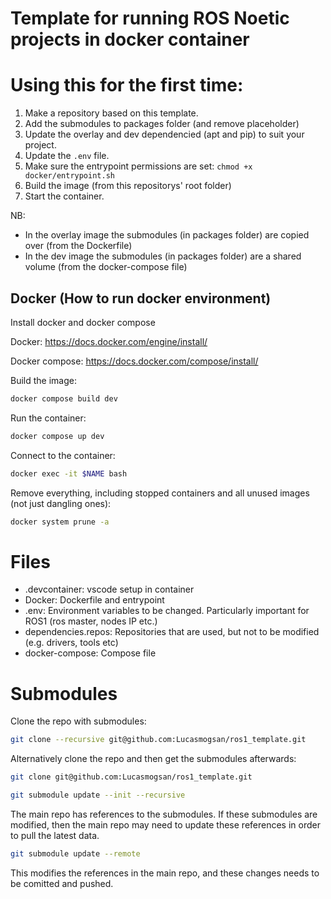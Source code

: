 # Template for running ROS Noetic projects in docker container


# Using this for the first time:
1. Make a repository based on this template.
1. Add the submodules to packages folder (and remove placeholder)
1. Update the overlay and dev dependencied (apt and pip) to suit your project.
1. Update the `.env` file.
1. Make sure the entrypoint permissions are set: `chmod +x docker/entrypoint.sh`
1. Build the image (from this repositorys' root folder)
1. Start the container.


NB:
- In the overlay image the submodules (in packages folder) are copied over (from the Dockerfile)
- In the dev image the submodules (in packages folder) are a shared volume (from the docker-compose file)


## Docker (How to run docker environment)

Install docker and docker compose

Docker:
https://docs.docker.com/engine/install/

Docker compose:
https://docs.docker.com/compose/install/

Build the image:
```bash
docker compose build dev
```

Run the container:
```bash
docker compose up dev
```

Connect to the container:
```bash
docker exec -it $NAME bash
```

Remove everything, including stopped containers and all unused images (not just dangling ones):
```bash
docker system prune -a
```

# Files
- .devcontainer: vscode setup in container
- Docker: Dockerfile and entrypoint
- .env: Environment variables to be changed. Particularly important for ROS1 (ros master, nodes IP etc.)
- dependencies.repos: Repositories that are used, but not to be modified (e.g. drivers, tools etc)
- docker-compose: Compose file

# Submodules
Clone the repo with submodules:
```bash
git clone --recursive git@github.com:Lucasmogsan/ros1_template.git
```

Alternatively clone the repo and then get the submodules afterwards:

```bash
git clone git@github.com:Lucasmogsan/ros1_template.git
```

```bash
git submodule update --init --recursive
```


The main repo has references to the submodules. If these submodules are modified, then the main repo may need to update these references in order to pull the latest data.
```bash
git submodule update --remote
```

This modifies the references in the main repo, and these changes needs to be comitted and pushed.
